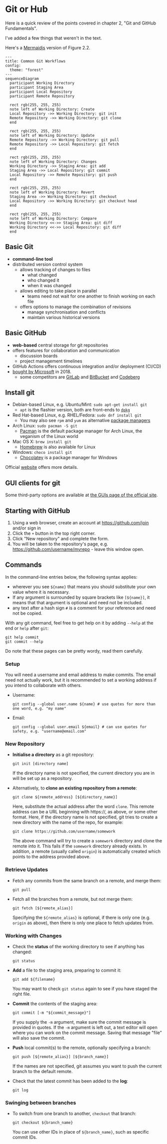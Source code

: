 # Git or Hub

Here is a quick review of the points covered in chapter 2, "Git and GitHub Fundamentals".

I've added a few things that weren't in the text.

Here's a [Mermaidjs][mjs] version of Figure 2.2.

```mermaid
---
title: Common Git Workflows
config:
  theme: "forest"
---
sequenceDiagram
  participant Working Directory
  participant Staging Area
  participant Local Repository
  participant Remote Repository

  rect rgb(255, 255, 255)
  note left of Working Directory: Create
  Local Repository ->> Working Directory: git init
  Remote Repository ->> Working Directory: git clone
  end

  rect rgb(255, 255, 255)
  note left of Working Directory: Update
  Remote Repository ->> Working Directory: git pull
  Remote Repository ->> Local Repository: git fetch
  end

  rect rgb(255, 255, 255)
  note left of Working Directory: Changes
  Working Directory ->> Staging Area: git add
  Staging Area ->> Local Repository: git commit
  Local Repository ->> Remote Repository: git push
  end

  rect rgb(255, 255, 255)
  note left of Working Directory: Revert
  Staging Area ->> Working Directory: git checkout
  Local Repository ->> Working Directory: git checkout head
  end

  rect rgb(255, 255, 255)
  note left of Working Directory: Compare
  Working Directory <<->> Staging Area: git diff
  Working Directory <<->> Local Repository: git diff
  end
```

[mjs]: https://mermaid.js.org/

## Basic Git

- **command-line tool**
- distributed version control system
  - allows tracking of changes to files
    - what changed
    - who changed it
    - when it was changed
  - allows editing to take place in parallel
    - teams need not wait for one another to finish working on each file
  - offers options to manage the combination of revisions
    - manage synchronisation and conflicts
    - maintain various historical versions

## Basic GitHub

- **web-based** central storage for git repositories
- offers features for collaboration and communication
  - discussion boards
  - project management timelines
- GitHub Actions offers continuous integration and/or deployment (CI/CD)
- [bought by Microsoft][yuck] in 2018.
  - some competitors are [GitLab][glab] and [BitBucket][bbkt] and [Codeberg][berg]

## Install git

- Debian-based Linux, e.g. Ubuntu/Mint: `sudo apt-get install git`
  - `apt` is the flashier version, both are front-ends to [`dpkg`][dpkg]
- Red Hat-based Linux, e.g. RHEL/Fedora: `sudo dnf install git`
  - You may also see `rpm` and `yum` as alternative [package managers][rpm]
- Arch Linux: `sudo pacman -S git`
  - [Pacman][arch] is the default package manager for Arch Linux, the veganism of the Linux world
- Mac OS X: `brew install git`
  - [Homebrew][brew] is also available for Linux
- Windows: `choco install git`
  - [Chocolatey][choc] is a package manager for Windows

Official [website][gito] offers more details.

## GUI clients for git

Some third-party options are available at [the GUIs page of the official site][ggui].

## Starting with GitHub

1. Using a web browser, create an account at https://github.com/join and/or sign in
2. Click the `+` button in the top right corner.
3. Click "New repository" and complete the form.
4. You will be taken to the repository's page, e.g. https://github.com/username/myrepo - leave this window open.

## Commands

In the command-line entries below, the following syntax applies:

 - wherever you see `${name}` that means you should substitute your own value where it is necessary.
 - If any argument is surrounded by square brackets like `[${name}]`, it means that that argument is
   optional and need not be included.
 - any text after a hash sign `#` is a comment for your reference and need not be copied.

With any git command, feel free to get help on it by adding `--help` at the end or `help` after `git`:
```
git help commit
git commit --help
```

Do note that these pages can be pretty wordy, read them carefully.

### Setup

You will need a username and email address to make commits. The email need not actually work,
but it is recommended to set a working address if you intend to collaborate with others.

- Username:
  ```
  git config --global user.name ${name} # use quotes for more than one word, e.g. "my name"
  ```

- Email:
  ```
  git config --global user.email ${email} # can use quotes for safety, e.g. "username@email.com"
  ```

### New Repository

- **Initialise a directory** as a git repository:
  ```
  git init [directory name]
  ```
  If the directory name is not specified, the current directory you are in will be set up as a repository.

- Alternatively, to **clone an existing repository from a remote**:
  ```
  git clone ${remote_address} [${directory_name}]
  ```
  Here, substitute the actual address after the word `clone`. This remote address can be a URL beginning
  with https://, as above, or some other format. Here, if the directory name is not specified, git tries
  to create a new directory with the name of the repo, for example:
  ```
  git clone https://github.com/username/somework
  ```
  The above command will try to create a `somework` directory and clone the remote into it. This fails if
  the `somework` directory already exists. In addition, a remote (usually called `origin`) is automatically
  created which points to the address provided above.

### Retrieve Updates

- Fetch any commits from the same branch on a remote, and merge them:
  ```
  git pull
  ```

- Fetch all the branches from a remote, but not merge them:
  ```
  git fetch [${remote_alias}]
  ```
  Specifying the `${remote_alias}` is optional, if there is only one (e.g. `origin` as above), then there
  is only one place to fetch updates from.

### Working with Changes

- Check the **status** of the working directory to see if anything has changed:
  ```
  git status
  ```

- **Add** a file to the staging area, preparing to commit it:
  ```
  git add ${filename}
  ```
  You may want to check `git status` again to see if you have staged the right file.

- **Commit** the contents of the staging area:
  ```
  git commit [-m "${commit_message}"]
  ```
  If you supply the `-m` argument, make sure the commit message is provided in quotes.
  If the `-m` argument is left out, a text editor will open where you can work on the
  commit message. Saving that message "file" will also save the commit.

- **Push** local commit(s) to the remote, optionally specifying a branch:
  ```
  git push [${remote_alias}] [${branch_name}]
  ```
  If the names are not specified, git assumes you want to push the current branch to the default remote.

- Check that the latest commit has been added to the **log**:
  ```
  git log
  ```

### Swinging between branches

- To switch from one branch to another, `checkout` that branch:
  ```
  git checkout ${branch_name}
  ```
  You can use other IDs in place of `${branch_name}`, such as specific commit IDs.

[yuck]: https://news.microsoft.com/announcement/microsoft-acquires-github/
[glab]: https://about.gitlab.com
[bbkt]: https://bitbucket.org
[berg]: https://codeberg.org
[dpkg]: https://www.dpkg.org
[rpm]:  https://www.redhat.com/en/nblog/how-manage-packages
[arch]: https://wiki.archlinux.org/title/Pacman
[brew]: https://brew.sh
[choc]: https://community.chocolatey.org
[gito]: https://git-scm.com/downloads
[ggui]: https://git-scm.com/downloads/guis

